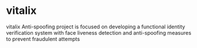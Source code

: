 # vitalix
vitalix Anti-spoofing project is focused on developing a functional identity verification system with face liveness detection and anti-spoofing measures to prevent fraudulent attempts 
